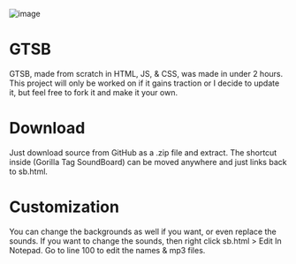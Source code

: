 ![image](https://github.com/petdono/gtsb/banner)
# GTSB
GTSB, made from scratch in HTML, JS, & CSS, was made in under 2 hours. This project will only be worked on if it gains traction or I decide to update it, but feel free to fork it and make it your own.
# Download
Just download source from GitHub as a .zip file and extract. The shortcut inside (Gorilla Tag SoundBoard) can be moved anywhere and just links back to sb.html.
# Customization
You can change the backgrounds as well if you want, or even replace the sounds. If you want to change the sounds, then right click sb.html > Edit In Notepad. Go to line 100 to edit the names & mp3 files.
